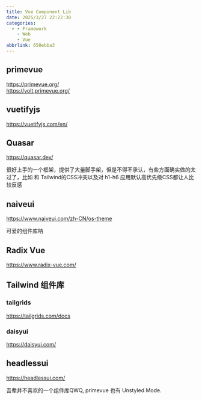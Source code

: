 ```yaml
---
title: Vue Component Lib
date: 2025/3/27 22:22:30
categories:
  - - Framework
    - Web
    - Vue
abbrlink: 650ebba3
---
```


## primevue
https://primevue.org/   
https://volt.primevue.org/

## vuetifyjs
https://vuetifyjs.com/en/

## Quasar
https://quasar.dev/

很好上手的一个框架，提供了大量脚手架，但是不得不承认，有些方面确实做的太过了，比如 和 Tailwind的CSS冲突以及对 h1-h6 应用默认高优先级CSS都让人比较反感

## naiveui
https://www.naiveui.com/zh-CN/os-theme

可爱的组件库呐

## Radix Vue

https://www.radix-vue.com/


## Tailwind 组件库

### tailgrids
https://tailgrids.com/docs

### daisyui
https://daisyui.com/

## headlessui
https://headlessui.com/

吾辈并不喜欢的一个组件库QWQ, primevue 也有 Unstyled Mode.